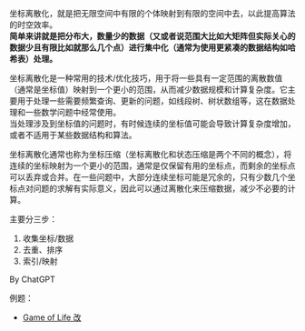 坐标离散化，就是把无限空间中有限的个体映射到有限的空间中去，以此提高算法的时空效率。  
**简单来讲就是把分布大，数量少的数据（又或者说范围大比如大矩阵但实际关心的数据少且有限比如就那么几个点）进行集中化（通常为使用更紧凑的数据结构如哈希表）处理。**  

坐标离散化是一种常用的技术/优化技巧，用于将一些具有一定范围的离散数值（通常是坐标值）映射到一个更小的范围，从而减少数据规模和计算复杂度。它主要用于处理一些需要频繁查询、更新的问题，如线段树、树状数组等，这在数据处理和一些数学问题中经常使用。  
当处理涉及到坐标值的问题时，有时候连续的坐标值可能会导致计算复杂度增加，或者不适用于某些数据结构和算法。  

坐标离散化通常也称为坐标压缩（坐标离散化和状态压缩是两个不同的概念），将连续的坐标映射为一个更小的范围，通常是仅保留有用的坐标点，而剩余的坐标点可以丢弃或合并。在一些问题中，大部分连续坐标可能是冗余的，只有少数几个坐标点对问题的求解有实际意义，因此可以通过离散化来压缩数据，减少不必要的计算。  

主要分三步：
1. 收集坐标/数据
2. 去重、排序
3. 索引/映射

By ChatGPT

例题：  
* [Game of Life 改](../Other%20Practices/game%20of%20life/Solution.java)
